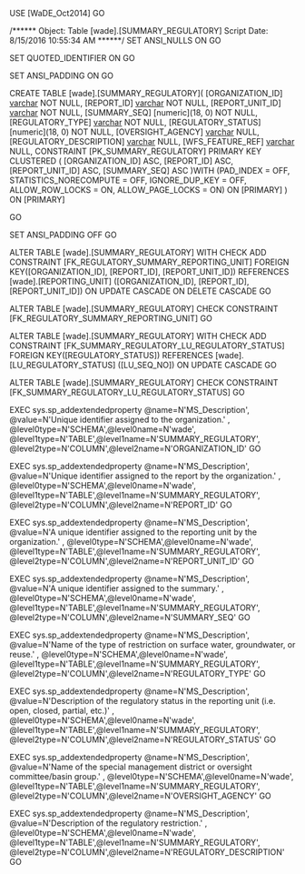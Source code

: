 ﻿USE [WaDE_Oct2014]
GO

/****** Object:  Table [wade].[SUMMARY_REGULATORY]    Script Date: 8/15/2016 10:55:34 AM ******/
SET ANSI_NULLS ON
GO

SET QUOTED_IDENTIFIER ON
GO

SET ANSI_PADDING ON
GO

CREATE TABLE [wade].[SUMMARY_REGULATORY](
	[ORGANIZATION_ID] [varchar](10) NOT NULL,
	[REPORT_ID] [varchar](35) NOT NULL,
	[REPORT_UNIT_ID] [varchar](35) NOT NULL,
	[SUMMARY_SEQ] [numeric](18, 0) NOT NULL,
	[REGULATORY_TYPE] [varchar](50) NOT NULL,
	[REGULATORY_STATUS] [numeric](18, 0) NOT NULL,
	[OVERSIGHT_AGENCY] [varchar](60) NULL,
	[REGULATORY_DESCRIPTION] [varchar](255) NULL,
	[WFS_FEATURE_REF] [varchar](35) NULL,
 CONSTRAINT [PK_SUMMARY_REGULATORY] PRIMARY KEY CLUSTERED 
(
	[ORGANIZATION_ID] ASC,
	[REPORT_ID] ASC,
	[REPORT_UNIT_ID] ASC,
	[SUMMARY_SEQ] ASC
)WITH (PAD_INDEX = OFF, STATISTICS_NORECOMPUTE = OFF, IGNORE_DUP_KEY = OFF, ALLOW_ROW_LOCKS = ON, ALLOW_PAGE_LOCKS = ON) ON [PRIMARY]
) ON [PRIMARY]

GO

SET ANSI_PADDING OFF
GO

ALTER TABLE [wade].[SUMMARY_REGULATORY]  WITH CHECK ADD  CONSTRAINT [FK_REGULATORY_SUMMARY_REPORTING_UNIT] FOREIGN KEY([ORGANIZATION_ID], [REPORT_ID], [REPORT_UNIT_ID])
REFERENCES [wade].[REPORTING_UNIT] ([ORGANIZATION_ID], [REPORT_ID], [REPORT_UNIT_ID])
ON UPDATE CASCADE
ON DELETE CASCADE
GO

ALTER TABLE [wade].[SUMMARY_REGULATORY] CHECK CONSTRAINT [FK_REGULATORY_SUMMARY_REPORTING_UNIT]
GO

ALTER TABLE [wade].[SUMMARY_REGULATORY]  WITH CHECK ADD  CONSTRAINT [FK_SUMMARY_REGULATORY_LU_REGULATORY_STATUS] FOREIGN KEY([REGULATORY_STATUS])
REFERENCES [wade].[LU_REGULATORY_STATUS] ([LU_SEQ_NO])
ON UPDATE CASCADE
GO

ALTER TABLE [wade].[SUMMARY_REGULATORY] CHECK CONSTRAINT [FK_SUMMARY_REGULATORY_LU_REGULATORY_STATUS]
GO

EXEC sys.sp_addextendedproperty @name=N'MS_Description', @value=N'Unique identifier assigned to the organization.' , @level0type=N'SCHEMA',@level0name=N'wade', @level1type=N'TABLE',@level1name=N'SUMMARY_REGULATORY', @level2type=N'COLUMN',@level2name=N'ORGANIZATION_ID'
GO

EXEC sys.sp_addextendedproperty @name=N'MS_Description', @value=N'Unique identifier assigned to the report by the organization.' , @level0type=N'SCHEMA',@level0name=N'wade', @level1type=N'TABLE',@level1name=N'SUMMARY_REGULATORY', @level2type=N'COLUMN',@level2name=N'REPORT_ID'
GO

EXEC sys.sp_addextendedproperty @name=N'MS_Description', @value=N'A unique identifier assigned to the reporting unit by the organization.' , @level0type=N'SCHEMA',@level0name=N'wade', @level1type=N'TABLE',@level1name=N'SUMMARY_REGULATORY', @level2type=N'COLUMN',@level2name=N'REPORT_UNIT_ID'
GO

EXEC sys.sp_addextendedproperty @name=N'MS_Description', @value=N'A unique identifier assigned to the summary.' , @level0type=N'SCHEMA',@level0name=N'wade', @level1type=N'TABLE',@level1name=N'SUMMARY_REGULATORY', @level2type=N'COLUMN',@level2name=N'SUMMARY_SEQ'
GO

EXEC sys.sp_addextendedproperty @name=N'MS_Description', @value=N'Name of the type of restriction on surface water, groundwater, or reuse.' , @level0type=N'SCHEMA',@level0name=N'wade', @level1type=N'TABLE',@level1name=N'SUMMARY_REGULATORY', @level2type=N'COLUMN',@level2name=N'REGULATORY_TYPE'
GO

EXEC sys.sp_addextendedproperty @name=N'MS_Description', @value=N'Description of the regulatory status in the reporting unit (i.e. open, closed, partial, etc.)' , @level0type=N'SCHEMA',@level0name=N'wade', @level1type=N'TABLE',@level1name=N'SUMMARY_REGULATORY', @level2type=N'COLUMN',@level2name=N'REGULATORY_STATUS'
GO

EXEC sys.sp_addextendedproperty @name=N'MS_Description', @value=N'Name of the special management district or oversight committee/basin group.' , @level0type=N'SCHEMA',@level0name=N'wade', @level1type=N'TABLE',@level1name=N'SUMMARY_REGULATORY', @level2type=N'COLUMN',@level2name=N'OVERSIGHT_AGENCY'
GO

EXEC sys.sp_addextendedproperty @name=N'MS_Description', @value=N'Description of the regulatory restriction.' , @level0type=N'SCHEMA',@level0name=N'wade', @level1type=N'TABLE',@level1name=N'SUMMARY_REGULATORY', @level2type=N'COLUMN',@level2name=N'REGULATORY_DESCRIPTION'
GO


